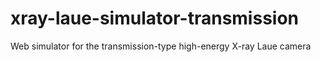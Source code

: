 # xray-laue-simulator-transmission
 Web simulator for the transmission-type high-energy X-ray Laue camera
